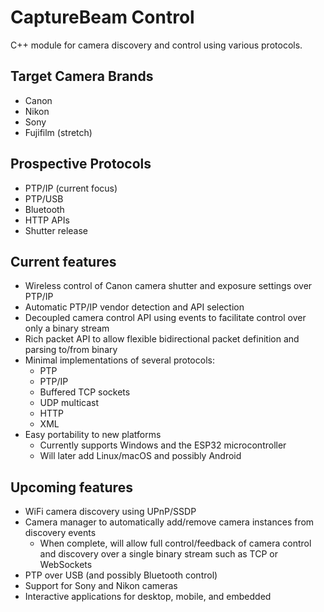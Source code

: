 # CaptureBeam Control
C++ module for camera discovery and control using various protocols.

## Target Camera Brands
- Canon
- Nikon
- Sony
- Fujifilm (stretch)

## Prospective Protocols
- PTP/IP (current focus)
- PTP/USB
- Bluetooth
- HTTP APIs
- Shutter release

## Current features
- Wireless control of Canon camera shutter and exposure settings over PTP/IP
- Automatic PTP/IP vendor detection and API selection
- Decoupled camera control API using events to facilitate control over only a binary stream
- Rich packet API to allow flexible bidirectional packet definition and parsing to/from binary
- Minimal implementations of several protocols:
  - PTP
  - PTP/IP
  - Buffered TCP sockets
  - UDP multicast
  - HTTP
  - XML
- Easy portability to new platforms
  - Currently supports Windows and the ESP32 microcontroller
  - Will later add Linux/macOS and possibly Android

## Upcoming features
- WiFi camera discovery using UPnP/SSDP
- Camera manager to automatically add/remove camera instances from discovery events
  - When complete, will allow full control/feedback of camera control and discovery over a single binary stream such as TCP or WebSockets
- PTP over USB (and possibly Bluetooth control)
- Support for Sony and Nikon cameras
- Interactive applications for desktop, mobile, and embedded